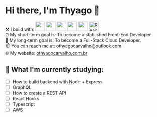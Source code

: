 # Hi there, I'm Thyago 👋 

⚒ I build with: <img height=30em src="https://cdn.jsdelivr.net/gh/devicons/devicon/icons/html5/html5-original.svg" /> <img height=30em src="https://cdn.jsdelivr.net/gh/devicons/devicon/icons/css3/css3-original.svg" /> <img height=30em src="https://cdn.jsdelivr.net/gh/devicons/devicon/icons/javascript/javascript-plain.svg" /> <img height=30em src="https://cdn.jsdelivr.net/gh/devicons/devicon/icons/sass/sass-original.svg" /> <img height=30em src="https://cdn.jsdelivr.net/gh/devicons/devicon/icons/bootstrap/bootstrap-original.svg" /> <img height=30em src="https://cdn-icons-png.flaticon.com/512/1260/1260775.png" alt="ReactJS"/><br>
⏰ My short-term goal is: To become a stablished Front-End Developer.<br>
📆 My long-term goal is: To become a Full-Stack Cloud Developer. <br> 
📫 You can reach me at: <a src="mailto:othyagocarvalho@outlook.com">othyagocarvalho@outlook.com</a> <br>
🌐 My website: <a href="https://www.othyagocarvalho.com.br"> othyagocarvalho.com.br </a> <br>

## 📖 What I'm currently studying:

- [ ] How to build backend with Node + Express
- [ ] GraphQL
- [ ] How to create a REST API
- [ ] React Hooks
- [ ] Typescript
- [ ] AWS
